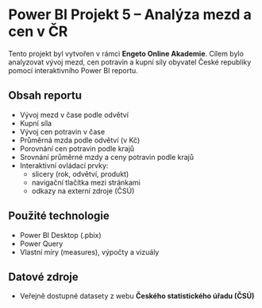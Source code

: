 # Power BI Projekt 5 – Analýza mezd a cen v ČR

Tento projekt byl vytvořen v rámci **Engeto Online Akademie**. 
Cílem bylo analyzovat vývoj mezd, cen potravin a kupní síly obyvatel České republiky pomocí interaktivního Power BI reportu.

## Obsah reportu

- Vývoj mezd v čase podle odvětví
- Kupní síla
- Vývoj cen potravin v čase
- Průměrná mzda podle odvětví (v Kč)
- Porovnání cen potravin podle krajů
- Srovnání průměrné mzdy a ceny potravin podle krajů
- Interaktivní ovládací prvky:
  - slicery (rok, odvětví, produkt)
  - navigační tlačítka mezi stránkami
  - odkazy na externí zdroje (ČSÚ)

## Použité technologie

- Power BI Desktop (.pbix)
- Power Query
- Vlastní míry (measures), výpočty a vizuály

## Datové zdroje

- Veřejně dostupné datasety z webu **Českého statistického úřadu (ČSÚ)**
